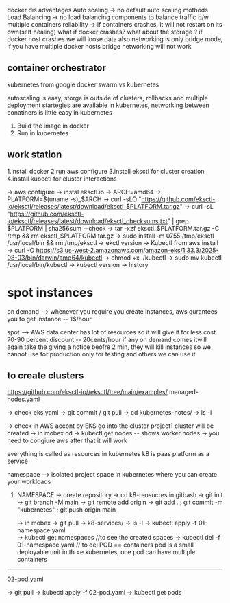 docker dis advantages
Auto scaling -> no default auto scaling mothods
Load Balancing -> no load balancing components to balance traffic b/w multiple containers
reliability -> if containers crashes, it will not restart on its own(self healing)
what if docker crashes?
what about the storage ? if docker host crashes we will loose data also
networking is only bridge mode, if you have multiple docker hosts bridge networking will not work 


container orchestrator 
----------------------
kubernetes from google
docker swarm vs kubernetes

autoscaling is easy, storge is outside of clusters, rollbacks and multiple deployment startegies are available in kubernetes, networking between conatiners is little easy in kubernetes

1. Build the image in docker
2. Run in kubernetes



work station
------------

1.install docker
2.run aws configure
3.install eksctl for cluster creation
4.install kubectl for cluster interactions

-> aws configure
-> instal eksctl.io
      <!-- https://eksctl.io/installation/ -->
    -> ARCH=amd64
    -> PLATFORM=$(uname -s)_$ARCH
    -> curl -sLO "https://github.com/eksctl-io/eksctl/releases/latest/download/eksctl_$PLATFORM.tar.gz"
    -> curl -sL "https://github.com/eksctl-io/eksctl/releases/latest/download/eksctl_checksums.txt" | grep $PLATFORM | sha256sum --check
    -> tar -xzf eksctl_$PLATFORM.tar.gz -C /tmp && rm eksctl_$PLATFORM.tar.gz
    -> sudo install -m 0755 /tmp/eksctl /usr/local/bin && rm /tmp/eksctl
    -> ekctl version
-> Kubectl from aws install    
        <!-- https://docs.aws.amazon.com/eks/latest/userguide/install-kubectl.html -->
-> curl -O https://s3.us-west-2.amazonaws.com/amazon-eks/1.33.3/2025-08-03/bin/darwin/amd64/kubectl
-> chmod +x ./kubectl
-> sudo mv kubectl /usr/local/bin/kubectl
-> kubectl version
-> history


spot instances
=============
on demand --> whenever you require you create instances, aws gurantees you to get instance -- 1$/hour

spot --> AWS data center has lot of resources so it will give it for less cost 70-90 percent discount -- 20cents/hour 
if any on demand comes itwill again take the giving a notice beofre 2 min, they will kill instances
so we cannot use for production only for testing and others we can use it

to create clusters
-------------------

https://github.com/eksctl-io//eksctl/tree/main/examples/
managed-nodes.yaml

-> check eks.yaml 
-> git commit / git pull
-> cd kubernetes-notes/
-> ls -l
<!-- -> eksctl create cluster --config-file-eks.yaml -->
-> check in AWS accont by EKS go into the cluster project1 cluster will be created
-> in mobex cd
-> kubectl get nodes -- shows worker nodes
-> you need to congiure aws after that it will work


everything is called as resources in kubernetes
k8 is paas platform as a service

namespace --> isolated project space in kubernetes where you can create your workloads

1. NAMESPACE
      -> create repository
      -> cd k8-reosucres in gitbash
      -> git init
      -> git branch -M main
      -> git remote add origin <git url >
      -> git add . ; git commit -m "kubernetes" ; git push origin main

      -> in mobex
      -> git pull
      -> k8-services/
      -> ls -l
      -> kubectl apply -f 01-namespace.yaml  
      -> kubectl get namespaces //to see the created spaces
      -> kubectl del -f 01-namespace.yaml  // to del
POD  == containers
pod is a small deployable unit in th =e kubernetes, one pod can have multiple containers


----------------------------------------------------
02-pod.yaml

-> git pull
-> kubectl apply -f 02-pod.yaml
-> kubectl get pods
